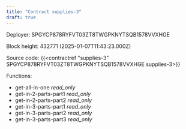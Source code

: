 ```yaml
---
title: "Contract supplies-3"
draft: true
---
```

Deployer: SPGYCP878RYFVT03ZT8TWGPKNYTSQB1578VVXHGE


 



Block height: 432771 (2025-01-07T11:43:23.000Z)

Source code: {{<contractref "supplies-3" SPGYCP878RYFVT03ZT8TWGPKNYTSQB1578VVXHGE supplies-3>}}

Functions:

* get-all-in-one _read_only_
* get-in-2-parts-part1 _read_only_
* get-in-2-parts-part2 _read_only_
* get-in-3-parts-part1 _read_only_
* get-in-3-parts-part2 _read_only_
* get-in-3-parts-part3 _read_only_
